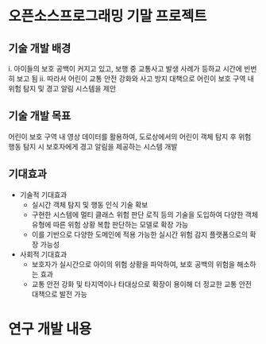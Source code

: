 # 오픈소스프로그래밍 기말 프로젝트

## 기술 개발 배경
  i. 아이들의 보호 공백이 커지고 있고, 보행 중 교통사고 발생 사례가 등하교 시간에 빈번히 보고 됨
  ii. 따라서 어린이 교통 안전 강화와 사고 방지 대책으로 어린이 보호 구역 내 위험 탐지 및 경고 알림 시스템을 제안

## 기술 개발 목표
  어린이 보호 구역 내 영상 데이터를 활용하여, 도로상에서의 어린이 객체 탐지 후 위험 행동 탐지 시 보호자에게 경고 알림을 제공하는 시스템 개발

## 기대효과
- 기술적 기대효과
  - 실시간 객체 탐지 및 행동 인식 기술 확보
  - 구현한 시스템에 멀티 클래스 위험 판단 로직 등의 기술을 도입하여 다양한 객체 유형에 따른 위험 상황 복합 판단하는 모델로 확장 가능
  - 이를 기반으로 다양한 도메인에 적용 가능한 실시간 위험 감지 플랫폼으로의 확장 가능성
- 사회적 기대효과
  - 보호자가 실시간으로 아이의 위험 상황을 파악하여, 보호 공백의 위험을 해소하는 효과
  - 교통 안전 강화 및 타지역이나 타대상으로 확장이 용이해 더 정교한 교통 안전 대책으로 발전 가능

# 연구 개발 내용
